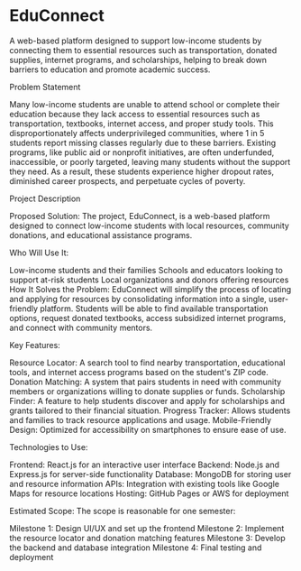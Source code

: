 # EduConnect
A web-based platform designed to support low-income students by connecting them to essential resources such as transportation, donated supplies, internet programs, and scholarships, helping to break down barriers to education and promote academic success.



Problem Statement 

Many low-income students are unable to attend school or complete their education because they lack access to essential resources such as transportation, textbooks, internet access, and proper study tools. This disproportionately affects underprivileged communities, where 1 in 5 students report missing classes regularly due to these barriers. Existing programs, like public aid or nonprofit initiatives, are often underfunded, inaccessible, or poorly targeted, leaving many students without the support they need. As a result, these students experience higher dropout rates, diminished career prospects, and perpetuate cycles of poverty.


Project Description 

Proposed Solution: The project, EduConnect, is a web-based platform designed to connect low-income students with local resources, community donations, and educational assistance programs.


Who Will Use It:

Low-income students and their families
Schools and educators looking to support at-risk students
Local organizations and donors offering resources
How It Solves the Problem: EduConnect will simplify the process of locating and applying for resources by consolidating information into a single, user-friendly platform. Students will be able to find available transportation options, request donated textbooks, access subsidized internet programs, and connect with community mentors.



Key Features:

Resource Locator: A search tool to find nearby transportation, educational tools, and internet access programs based on the student's ZIP code.
Donation Matching: A system that pairs students in need with community members or organizations willing to donate supplies or funds.
Scholarship Finder: A feature to help students discover and apply for scholarships and grants tailored to their financial situation.
Progress Tracker: Allows students and families to track resource applications and usage.
Mobile-Friendly Design: Optimized for accessibility on smartphones to ensure ease of use.




Technologies to Use:

Frontend: React.js for an interactive user interface
Backend: Node.js and Express.js for server-side functionality
Database: MongoDB for storing user and resource information
APIs: Integration with existing tools like Google Maps for resource locations
Hosting: GitHub Pages or AWS for deployment



Estimated Scope: The scope is reasonable for one semester:

Milestone 1: Design UI/UX and set up the frontend
Milestone 2: Implement the resource locator and donation matching features
Milestone 3: Develop the backend and database integration
Milestone 4: Final testing and deployment












